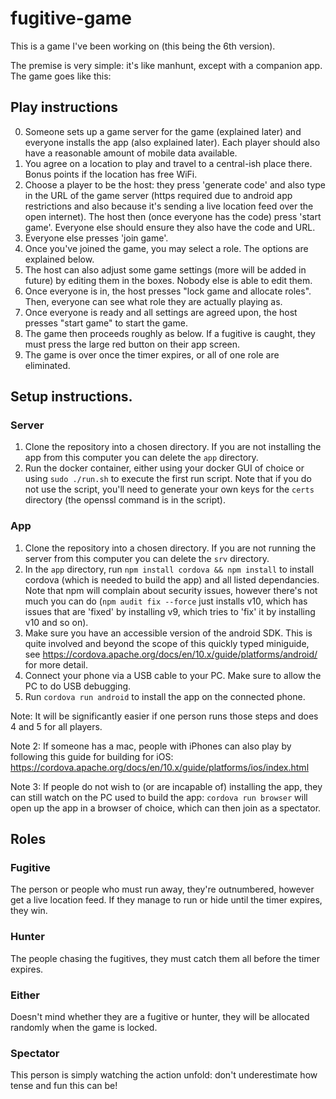 # fugitive-game
This is a game I've been working on (this being the 6th version).

The premise is very simple: it's like manhunt, except with a companion app. The game goes like this:

## Play instructions

0) Someone sets up a game server for the game (explained later) and everyone installs the app (also explained later). Each player should also have a reasonable amount of mobile data available.
1) You agree on a location to play and travel to a central-ish place there. Bonus points if the location has free WiFi.
2) Choose a player to be the host: they press 'generate code' and also type in the URL of the game server (https required due to android app restrictions and also because it's sending a live location feed over the open internet).
The host then (once everyone has the code) press 'start game'. Everyone else should ensure they also have the code and URL.
3) Everyone else presses 'join game'.
4) Once you've joined the game, you may select a role. The options are explained below.
5) The host can also adjust some game settings (more will be added in future) by editing them in the boxes. Nobody else is able to edit them.
6) Once everyone is in, the host presses "lock game and allocate roles". Then, everyone can see what role they are actually playing as.
7) Once everyone is ready and all settings are agreed upon, the host presses "start game" to start the game.
8) The game then proceeds roughly as below. If a fugitive is caught, they must press the large red button on their app screen.
9) The game is over once the timer expires, or all of one role are eliminated.

## Setup instructions.

### Server

1) Clone the repository into a chosen directory. If you are not installing the app from this computer you can delete the `app` directory.
2) Run the docker container, either using your docker GUI of choice or using `sudo ./run.sh` to execute the first run script. Note that if you do not use the
script, you'll need to generate your own keys for the `certs` directory (the openssl command is in the script).

### App

1) Clone the repository into a chosen directory. If you are not running the server from this computer you can delete the `srv` directory.
2) In the `app` directory, run `npm install cordova && npm install` to install cordova (which is needed to build the app) and all listed dependancies. Note that npm will complain about security issues, however there's not much you can do (`npm audit fix --force` just installs v10, which has issues that are 'fixed' by installing v9, which tries to 'fix' it by installing v10 and so on).
3) Make sure you have an accessible version of the android SDK. This is quite involved and beyond the scope of this quickly typed miniguide, see https://cordova.apache.org/docs/en/10.x/guide/platforms/android/
for more detail.
4) Connect your phone via a USB cable to your PC. Make sure to allow the PC to do USB debugging.
5) Run `cordova run android` to install the app on the connected phone.

Note: It will be significantly easier if one person runs those steps and does 4 and 5 for all players.

Note 2: If someone has a mac, people with iPhones can also play by following this guide for building for iOS: https://cordova.apache.org/docs/en/10.x/guide/platforms/ios/index.html

Note 3: If people do not wish to (or are incapable of) installing the app, they can still watch on the PC used to build the app: `cordova run browser` will open up
the app in a browser of choice, which can then join as a spectator.

## Roles

### Fugitive
The person or people who must run away, they're outnumbered, however get a live location feed. If they manage to run or hide until the timer expires, they win.

### Hunter
The people chasing the fugitives, they must catch them all before the timer expires.

### Either
Doesn't mind whether they are a fugitive or hunter, they will be allocated randomly when the game is locked.

### Spectator
This person is simply watching the action unfold: don't underestimate how tense and fun this can be!

